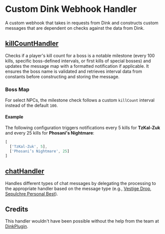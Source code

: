 # Custom Dink Webhook Handler

A custom webhook that takes in requests from Dink and constructs custom messages that are dependent on checks against the data from Dink.

## [killCountHandler](https://github.com/jdanthdavis/custom-dink-webhook/blob/main/src/core/killCountHandler.js)

Checks if a player's kill count for a boss is a notable milestone (every 100 kills, specific boss-defined intervals, or first kills of special bosses) and updates the message map with a formatted notification if applicable. It ensures the boss name is validated and retrieves interval data from constants before constructing and storing the message.

### Boss Map

For select NPCs, the milestone check follows a custom `killCount` interval instead of the default `100`.  

#### Example  
The following configuration triggers notifications every 5 kills for **TzKal-Zuk** and every 25 kills for **Phosani's Nightmare**:  

```javascript
[
  ['TzKal-Zuk', 5],
  ['Phosani’s Nightmare', 25]
]
```
## [chatHandler](https://github.com/jdanthdavis/custom-dink-webhook/blob/main/src/core/chatMsgHandler/chatHandler.js)

Handles different types of chat messages by delegating the processing to the appropriate handler based on the message type (e.g., [Vestige Drop](https://github.com/jdanthdavis/custom-dink-webhook/blob/main/src/core/chatMsgHandler/vestigeHandler.js), [Sepulchre Personal Best](https://github.com/jdanthdavis/custom-dink-webhook/blob/main/src/core/chatMsgHandler/sepulchreHandler.js)).

## Credits

This handler wouldn't have been possible without the help from the team at [DinkPlugin](https://github.com/pajlads/DinkPlugin).
